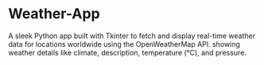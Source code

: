 # Weather-App
A sleek Python app built with Tkinter to fetch and display real-time weather data for locations worldwide using the OpenWeatherMap API. showing weather details like climate, description, temperature (°C), and pressure.
